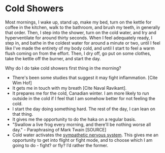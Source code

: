 # Cold Showers

Most mornings, I wake up, stand up, make my bed, turn on the kettle for coffee in the kitchen, walk to the bathroom, and brush my teeth, in generally that order.  Then, I step into the shower, turn on the cold water, and try and hyperventilate for around thirty seconds. When I feel adequately ready, I step in, and bathe in the coldest water for around a minute or two, until I feel like I've made the entirety of my body cold, and until I start to feel a warm flush coming on from the effort. Then, I dry off, go put on some clothes, take the kettle off the burner, and start the day.

Why do I do take cold showers first thing in the morning?

- There's been some studies that suggest it may fight inflammation. [Cite Wim Hof]
- It gets me in touch with my breath [Cite Naval Ravikant].
- It prepares me for the cold, Canadian winter. I am more likely to run outside in the cold if I feel that I am somehow better for not feeling the cold.
- I start the day doing something hard. The rest of the day, I can lean on that thing.
- It gives me the opportunity to do the haka on a regular basis.
- "Swallow a live frog every morning, and there'll be nothing worse all day." - Paraphrasing of Mark Twain [SOURCE]
- Cold water activates the [sympathetic nervous system](https://www.sciencedaily.com/terms/sympathetic_nervous_system.htm). This gives me an opportunity to get into flight or fight mode, and to choose which I am going to do - fight? or fly? I’d rather the former.
